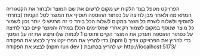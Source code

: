 הפרויקט מטפל בצד הלקוח יש מקום לרשום את שם המוצר ולבחור את הקטגוריה המתאימה ולאחר מכן לחיצה על כפתור ההוספה תוסיף את המוצר לסל הקניות (בחרתי להוסיף ולשלוח לשרת כל מוצר במקום לשלוח הכל ביחד כי זה מרגיש לי יותר נכון לשמור כל מוצר שנוסף במקום לשמור רק אחרי שמסיימים הכל)
במידה והמוצר קיים כבר לחיצה על כפתור ההוספה תעדכן את המוצר הקיים ותוסים 1 לכמות שלו ותציג את זה על המסך 
כדי להריץ את הפרוייקט צריך לבצע את הפקודה (npm i)
כדי להריץ את הפרוייקט צריך לבצע את הפקודה (npm run dev )
יש להריץ בכתובת http://localhost:5173/ 

